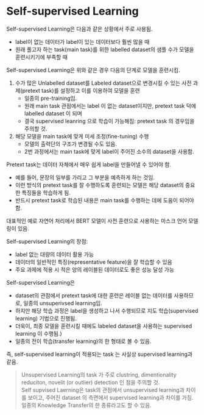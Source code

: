 # Self-supervised Learning


Self-supervised Learning은 다음과 같은 상황에서 주로 사용됨.

* label이 없는 데이터가 label이 있는 데이터보다 훨씬 많을 때
* 원래 풀고자 하는 task(main task)를 위한 labelled dataset의 샘플 수가 모델을 훈련시키기에 부족할 때

Self-supervised Learning은 위와 같은 경우 다음의 단계로 모델을 훈련시킴.

1. 수가 많은 Unlabelled dataset를 Labeled dataset으로 변경시킬 수 있는 사전 과제(pretext task)를 설정하고 이를 이용하여 모델을 훈련
    * 일종의 pre-training임.
    * 원래 main task 관점에서는 label 이 없는 dataset이지만, pretext task 덕에 labelled dataset 이 되며
    * 결국 supervised leanring 으로 학습이 가능해짐: pretext task 의 경우임을 주의할 것.
2. 해당 모델을 main task에 맞게 미세 조정(fine-tuning) 수행 
    * 모델의 출력단의 구조가 변경될 수도 있음.
    * 2번 과정에서는 main task에 맞게 label이 주어진 소수의 dataset을 사용함.
    

Pretext task는 데이터 자체에서 매우 쉽게 label을 만들어낼 수 있어야 함. 

* 예를 들어, 문장의 일부를 가리고 그 부분을 예측하게 하는 것임. 
* 이런 방식의 pretext task를 잘 수행하도록 훈련되는 모델은 해당 dataset의 중요한 특징들을 학습하게 됨.
* 반드시 pretext task로 학습된 내용은 main task를 수행하는 데에 도움이 되어야 함.

대표적인 예로 자연어 처리에서 BERT 모델이 사전 훈련으로 사용하는 마스크 언어 모델링이 있음.

Self-supervised Learning의 장점:

* label 없는 대량의 데이터 활용 가능
* 데이터의 일반적인 특징(representative feature)을 잘 학습할 수 있음
* 주요 과제에 적용 시 적은 양의 레이블된 데이터로도 좋은 성능 달성 가능

Self-supervised Learning은 

* dataset의 관점에서 pretext task에 대한 훈련은 레이블 없는 데이터를 사용하므로, 일종의 unsuperivsed learning임.
* 하지만 해당 학습 과정은 label을 생성하고 나서 수행되므로 지도 학습(supervised learning) 기법으로 진행됨.  
* 더욱이, 최종 모델을 훈련시킬 때에도 labeled dataset을 사용하는 supervised learning 이 수행됨.)
* 일종의 전이 학습(transfer learning)의 한 형태로 볼 수 있음.​​​​​​​​​​​​​​​​


즉, self-supervised learning이 적용되는 task 는 사실상 supervised learning과 같음.

> Unsupervised Learning의 task 가 주로 clustring, dimentionality reduciton, novelit (or outlier) detection 인 점을 주의할 것.  
> Self supvised Laerning은 task의 관점에서 unsupervised learning과 차이를 보이고, 주어진 dataset 의 측면에서 supervised learning과 차이를 가짐.  
> 일종의 Knowledge Transfer의 한 종류라고도 할 수 있음. 